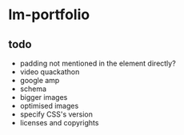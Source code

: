 # lm-portfolio

## todo
 * padding not mentioned in the element directly?
 * video quackathon
 * google amp
 * schema
 * bigger images
 * optimised images
 * specify CSS's version
 * licenses and copyrights